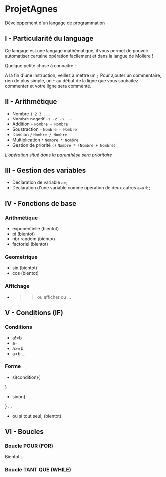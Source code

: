 # ProjetAgnes
Développement d'un langage de programmation

## I - Particularité du language

Ce langage est une langage mathématique, il vous permet de pouvoir automatiser certaine opération facilement et dans la langue de Molière !

Quelque petite chose à connaitre :

A la fin d'une instruction, veillez à mettre un `;`
Pour ajouter un commentaire, rien de plus simple, un `*` au début de la ligne que vous souhaitez commenter et votre ligne sera commenté.

## II - Arithmétique
* Nombre
  `1 2 3 ...`
* Nombre negatif
`-1 -2 -3 ...`
* Addition `+`
  `Nombre + Nombre`
* Soustraction `-`
  `Nombre - Nombre`
* Division `/`
  `Nombre / Nombre`
* Multiplication `*`
  `Nombre * Nombre`
* Gestion de priorité `()`
  `Nombre * (Nombre + Nombre)`

*L'opération situé dans la parenthèse sera prioritaire*

## III - Gestion des variables
* Déclaration de variable `a=;`
* Déclaration d'une variable comme opération de deux autres `a=a+b;`

## IV - Fonctions de base
### Arithmétique

* exponentielle (bientot)
* pi (bientot)
* nbr random (bientot)
* factoriel (bientot)

### Geometrique
* sin (bientot)
* cos (bientot)

### Affichage
* >> ou afficher ou ...

## V - Conditions (IF)
### Conditions
* a!=b
* a=
* a>=b
* a<b
...
### Forme
* si(condition){

}
* sinon{

}
 ...

* ou si tout seul; (bientot)

## VI - Boucles
### Boucle POUR (FOR)
Bientot...

### Boucle TANT QUE (WHILE)
